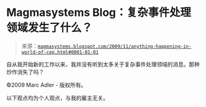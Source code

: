 <!--yml

分类：未分类

日期：2024-05-18 04:51:21

-->

# Magmasystems Blog：复杂事件处理领域发生了什么？

> 来源：[`magmasystems.blogspot.com/2009/11/anything-happening-in-world-of-cep.html#0001-01-01`](http://magmasystems.blogspot.com/2009/11/anything-happening-in-world-of-cep.html#0001-01-01)

自从我开始新的工作以来，我并没有听到太多关于复杂事件处理领域的消息。那种炒作消失了吗？

©2009 Marc Adler - 版权所有。

以下观点均为个人观点，与我的雇主无关。
